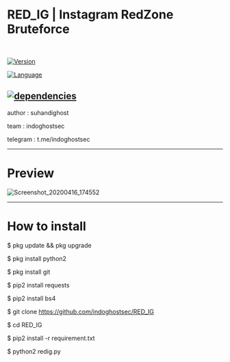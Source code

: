 # RED_IG | Instagram RedZone Bruteforce
<br>

<a href="https://github.com/indoghostsec"><img alt="Version" src="https://img.shields.io/badge/Version-1.0-brightgreen"/></a>

<a href="https://github.com/indoghostsec"><img alt="Language" src="https://img.shields.io/badge/Language-Python-brightgreen"/></a>

<a href="https://github.com/indoghostsec"><img alt="dependencies" src="https://img.shields.io/badge/Type Tools-Instagram%20Hacking-lightgrey"/></a>
-----------------------------------


author : suhandighost

team : indoghostsec

telegram : t.me/indoghostsec


-----------------------------------
# Preview
![Screenshot_20200416_174552](https://user-images.githubusercontent.com/63348744/79447519-31196e80-800a-11ea-8c14-ef22dd96bc9d.png)


-----------------------------------



# How to install

$ pkg update && pkg upgrade

$ pkg install python2

$ pkg install git

$ pip2 install requests

$ pip2 install bs4

$ git clone https://github.com/indoghostsec/RED_IG

$ cd RED_IG

$ pip2 install -r requirement.txt

$ python2 redig.py
